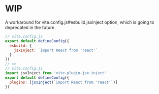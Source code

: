 # WIP

A workaround for vite.config.js#esbuild.jsxInject option, which is going to deprecated in the future.

```js
// vite.config.js
export default defineConfig({
  esbuild: {
    jsxInject: `import React from 'react'`
  }
})
// =>
// vite.config.js
import jsxInject from 'vite-plugin-jsx-inject'
export default defineConfig({
  plugins: [jsxInject(`import React from 'react'`)]
})
```
